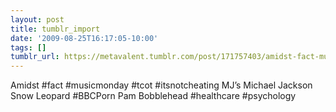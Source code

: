 ```yaml
---
layout: post
title: tumblr_import
date: '2009-08-25T16:17:05-10:00'
tags: []
tumblr_url: https://metavalent.tumblr.com/post/171757403/amidst-fact-musicmonday-tcot-itsnotcheating
---
```

Amidst #fact #musicmonday #tcot #itsnotcheating MJ’s Michael Jackson Snow Leopard #BBCPorn Pam Bobblehead #healthcare #psychology

